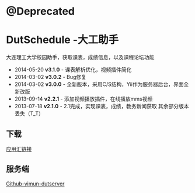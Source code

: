 # @Deprecated

# DutSchedule -大工助手
大连理工大学校园助手，获取课表，成绩信息，以及课程论坛功能

- 2014-05-20 **v3.1.0**   - 课表解析优化，视频插件简化
- 2014-03-02 **v3.0.2**   - Bug修复
- 2014-03-02 **v3.0.0**   - 全新版本，采用C/S结构，Yii作为服务器后台，界面全新改版
- 2013-09-14 **v2.2.1**   - 添加视频播放插件，在线播放mms视频
- 2013-07-18 **v2.1.0**   - 2.1完成，实现课表，成绩，教务新闻获取
其余部分版本丢失（T_T）

## 下载
[应用汇链接](http://www.appchina.com/app/com.siwe.dutschedule)

## 服务端
[Github-yimun-dutserver](https://github.com/yimun/dut-server)

